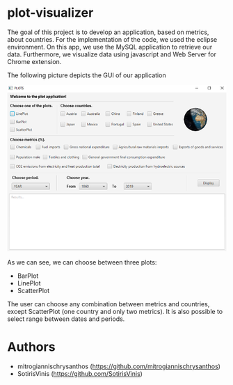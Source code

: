 # plot-visualizer

The goal of this project is to develop an application, based on metrics, about countries. For the implementation of the code, we used the eclipse environment. On this app, we use the MySQL application to retrieve our data. Furthermore, we visualize data using javascript and Web Server for Chrome extension.

The following picture depicts the GUI of our application

![](https://github.com/mitrogiannischrysanthos/plot-visualizer/blob/master/GUIOfProject.png)

As we can see, we can choose between three plots:
+ BarPlot
+ LinePlot
+ ScatterPlot

Τhe user can choose any combination between metrics and countries, except ScatterPlot (one country and only two metrics). It is also possible to select range between dates and periods.

# Authors
+ mitrogiannischrysanthos (https://github.com/mitrogiannischrysanthos)
+ SotirisVinis (https://github.com/SotirisVinis)
